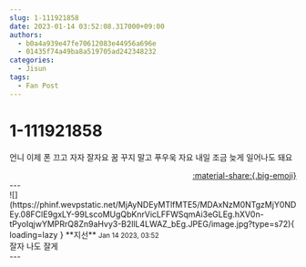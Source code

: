 ```yaml
---
slug: 1-111921858
date: 2023-01-14 03:52:08.317000+09:00
authors:
  - b0a4a939e47fe70612083e44956a696e
  - 01435f74a49ba8a519705ad242348232
categories:
  - Jisun
tags:
  - Fan Post
---
```


# 1-111921858

<div class="post-container" markdown="1">
<div class="content-container md-sidebar__scrollwrap" markdown="1">

언니 이제 폰 끄고 자자 잘자요 꿈 꾸지 말고 푸우욱 자요 내일 조금 늦게 일어나도 돼요

</div>
</div>

<div style="text-align: right;" markdown="1">
<a href="https://weverse.io/fromis9/fanpost/1-111921858" style="text-align: right;">:material-share:{.big-emoji}</a>
</div>
---

<div class="comments-container md-sidebar__scrollwrap" markdown="1">
<div class="comment" markdown="1">
<div class='id-container' markdown="1">
![](https://phinf.wevpstatic.net/MjAyNDEyMTlfMTE5/MDAxNzM0NTgzMjY0NDEy.08FClE9gxLY-99LscoMUgQbKnrVicLFFWSqmAi3eGLEg.hXV0n-tPyoIqjwYMPRrQ8Zn9aHvy3-B2llL4LWAZ_bEg.JPEG/image.jpg?type=s72){ loading=lazy }
**<span class="artist">지선</span>** <small>Jan 14 2023, 03:52</small><br>
</div>
<div class='comment-body' markdown="1">
잘자 나도 잘게
</div>
</div>
</div>
---
